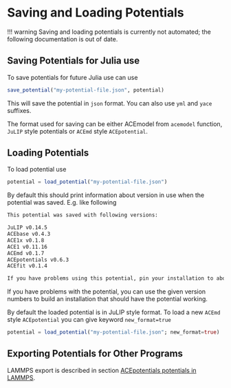 # Saving and Loading Potentials

!!! warning 
    Saving and loading potentials is currently not automated; the 
    following documentation is out of date. 



## Saving Potentials for Julia use

To save potentials for future Julia use can use

```julia
save_potential("my-potential-file.json", potential)
```

This will save the potential in `json` format. You can also use `yml` and `yace` suffixes.

The format used for saving can be either ACEmodel from `acemodel` function, `JuLIP` style potentials or `ACEmd` style `ACEpotential`.

## Loading Potentials

To load potential use

```julia
potential = load_potential("my-potential-file.json")
```

By default this should print information about version in use when the potential was saved. E.g. like following

```txt
This potential was saved with following versions:

JuLIP v0.14.5
ACEbase v0.4.3
ACE1x v0.1.8
ACE1 v0.11.16
ACEmd v0.1.7
ACEpotentials v0.6.3
ACEfit v0.1.4

If you have problems using this potential, pin your installation to above versions.
```

If you have problems with the potential, you can use the given version numbers to build an installation that should have the potential working.

By default the loaded potential is in JuLIP style format. To load a new `ACEmd` style `ACEpotential` you can give keyword `new_format=true`

```julia
potential = load_potential("my-potential-file.json"; new_format=true)
```

## Exporting Potentials for Other Programs

LAMMPS export is described in section [ACEpotentials potentials in LAMMPS](@ref).